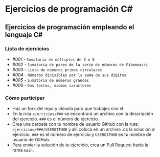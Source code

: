 # Ejercicios de programación C#

## Ejercicios de programación empleando el lenguaje C#

### Lista de ejercicios

* *#001* - `Sumatoria de múltiplos de 3 o 5`
* *#002* - `Sumatoria de pares de la serie de números de Fibonnacci`
* *#003* - `Lista de números primos circulares`
* *#004* - `Números divisibles por la suma de sus dígitos`
* *#005* - `Sumatoria de números grandes`
* *#006* - `Dos textos, mismos caracteres`

### Cómo participar

* Haz un fork del repo y clónalo para que trabajes con él.
* En la ruta `ejercicios/###` se encontrará un archivo con la descripción del ejercicio. `###` es el número de ejercicio.
* Crea una carpeta con tu nombre de usuario Github con la ruta: `ejercicios/###/USERGITHUB` y allí coloca en un archivo .cs la solución al ejercicio. `###` es el número de ejercicio y `USERGITHUB` es tu nombre de usuario de GitHub.
* Para enviar la solución de tu ejercicio, crea un Pull Request hacia la rama `main`.

